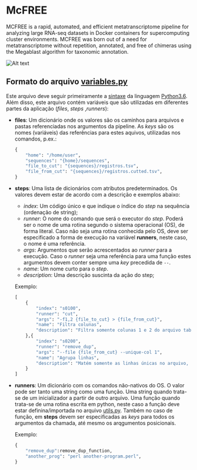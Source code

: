 # McFREE

MCFREE is a rapid, automated, and efficient metatranscriptome pipeline for analyzing large RNA-seq datasets in Docker containers for supercomputing cluster environments. MCFREE was born out of a need for metatranscriptome without repetition, annotated, and free of chimeras using the Megablast algorithm for taxonomic annotation.

![Alt text](relative/path/to/McFREE.tif?raw=true "Title")

## Formato do arquivo [variables.py](variables.py)
Este arquivo deve seguir primeiramente a [sintaxe](https://docs.python.org/3.6/reference/index.html) da linguagem [Python3.6](https://www.python.org/). Além disso, este arquivo contém variáveis que são utilizadas em diferentes partes da aplicação (_files_, _steps_ ,_runners_):

* **files**: Um dicionário onde os valores são os caminhos para arquivos e pastas referenciadas nos argumentos da pipeline. As _keys_ são os nomes (variáveis) das referências para estes aquivos, utilizadas nos comandos, p.ex.:
	
	```python
	{
		"home": "/home/user",
		"sequences": "{home}/sequences",
		"file_to_cut": "{sequences}/registros.tsv",
		"file_from_cut": "{sequences}/registros.cutted.tsv",
	}
	```
	
* **steps**: Uma lista de dicionários com atributos predeterminados. Os valores devem estar de acordo com a descrição e exemplos abaixo:
	
	* _index_: Um código único e que indique o índice do _step_ na sequência (ordenação de string);
	* _runner_: O nome do comando que será o executor do _step_. Poderá ser o nome de uma rotina segundo o sistema operacional (OS), de forma literal. Caso não seja uma rotina conhecida pelo OS, deve ser especificado a forma de execução na variável __runners__, neste caso, o nome é uma referência.
	* _args_: Argumentos que serão acrescentados ao _runner_ para a execução. Caso o _runner_ seja uma referência para uma função estes argumentos devem conter sempre uma _key_ precedida de `--`.
	* _name_: Um nome curto para o _step_.
	* _description_: Uma descrição suscinta da ação do step;

	Exemplo:

	```python
	[
		{
			"index": "s0100",
			"runner": "cut",
			"args": "-f1,2 {file_to_cut} > {file_from_cut}",
			"name": "Filtra colunas",
			"description": "Filtra somente colunas 1 e 2 do arquivo tabular de registros."
		},{
			"index": "s0200",
			"runner": "remove_dup",
			"args": "--file {file_from_cut} --unique-col 1",
			"name": "Agrupa linhas",
			"description": "Matém somente as linhas únicas no arquivo, tomando com base a coluna 1. Também conta as repetições de cada linha."
		}
	]
	```

* **runners**: Um dicionário com os comandos não-nativos do OS. O valor pode ser tanto uma string como uma função. Uma string quando trata-se de um inicializador a partir de outro arquivo. Uma função quando trata-se de uma rotina escrita em python, neste caso a função deve estar definina/importada no arquivo [utils.py](utils.py). Também no caso de função, em __steps__ devem ser especificadas as _keys_ para todos os argumentos da chamada, até mesmo os arqgumentos posicionais.

	Exemplo:

	```python
	{
		"remove_dup":remove_dup_function,
		"another_prog": "perl another-program.perl",
	}
	```




